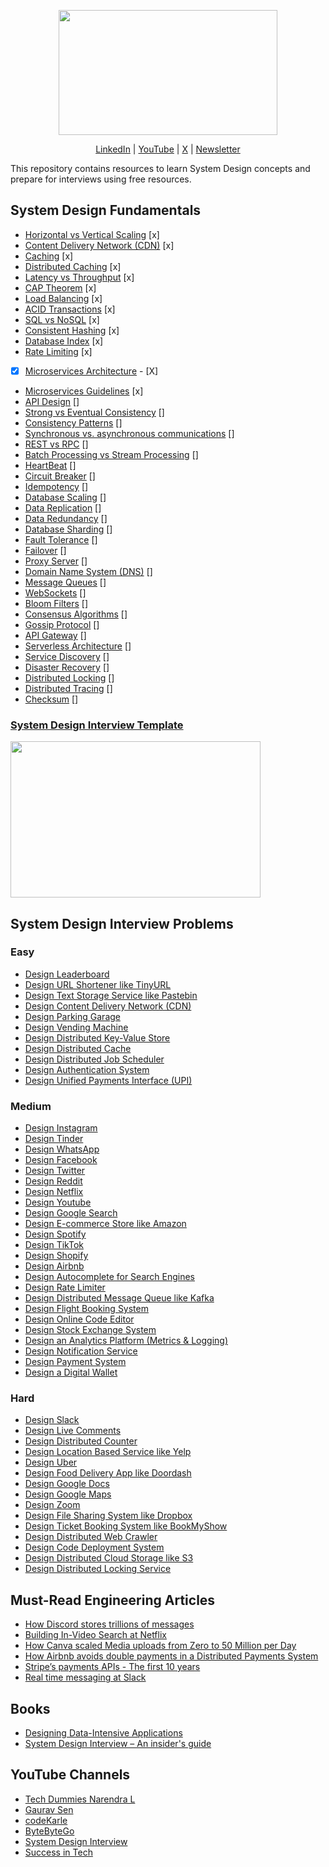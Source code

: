 <p align="center">
  <img src="diagrams/system-design-github-logo.png" width="350" height="200">
</p>
<p align="center">
  <a href="https://www.linkedin.com/in/ashishps1/">LinkedIn</a> | <a href="https://www.youtube.com/@ashishps_1/videos">YouTube</a> | <a href="https://twitter.com/ashishps_1">X</a> | <a href="https://newsletter.ashishps.com/">Newsletter</a>
</p>
This repository contains resources to learn System Design concepts and prepare for interviews using free resources.

## System Design Fundamentals

- [Horizontal vs Vertical Scaling](https://www.spiceworks.com/tech/cloud/articles/horizontal-vs-vertical-cloud-scaling/) [x]
- [Content Delivery Network (CDN)](https://www.cloudflare.com/learning/cdn/what-is-a-cdn/) [x]
- [Caching](https://medium.com/must-know-computer-science/system-design-caching-acbd1b02ca01) [x]
- [Distributed Caching](https://redis.com/glossary/distributed-caching/) [x]
- [Latency vs Throughput](https://aws.amazon.com/compare/the-difference-between-throughput-and-latency/) [x]
- [CAP Theorem](https://www.bmc.com/blogs/cap-theorem/) [x]
- [Load Balancing](https://aws.amazon.com/what-is/load-balancing/) [x]
- [ACID Transactions](https://redis.com/glossary/acid-transactions/) [x]
- [SQL vs NoSQL](https://www.integrate.io/blog/the-sql-vs-nosql-difference/) [x]
- [Consistent Hashing](https://arpitbhayani.me/blogs/consistent-hashing/) [x]
- [Database Index](https://www.progress.com/tutorials/odbc/using-indexes) [x]
- [Rate Limiting](https://www.imperva.com/learn/application-security/rate-limiting/) [x]
- [x] [Microservices Architecture](https://medium.com/hashmapinc/the-what-why-and-how-of-a-microservices-architecture-4179579423a9) - [X] 
- [Microservices Guidelines](https://newsletter.systemdesign.one/p/netflix-microservices) [x]
- [API Design](https://abdulrwahab.medium.com/api-architecture-best-practices-for-designing-rest-apis-bf907025f5f) []
- [Strong vs Eventual Consistency](https://hackernoon.com/eventual-vs-strong-consistency-in-distributed-databases-282fdad37cf7) []
- [Consistency Patterns](https://systemdesign.one/consistency-patterns/) []
- [Synchronous vs. asynchronous communications](https://www.techtarget.com/searchapparchitecture/tip/Synchronous-vs-asynchronous-communication-The-differences) []
- [REST vs RPC](https://aws.amazon.com/compare/the-difference-between-rpc-and-rest/) []
- [Batch Processing vs Stream Processing](https://atlan.com/batch-processing-vs-stream-processing/) []
- [HeartBeat](https://martinfowler.com/articles/patterns-of-distributed-systems/heartbeat.html) []
- [Circuit Breaker](https://medium.com/geekculture/design-patterns-for-microservices-circuit-breaker-pattern-276249ffab33) []
- [Idempotency](https://blog.dreamfactory.com/what-is-idempotency/) []
- [Database Scaling](https://thenewstack.io/techniques-for-scaling-applications-with-a-database/) []
- [Data Replication](https://redis.com/blog/what-is-data-replication/) []
- [Data Redundancy](https://www.egnyte.com/guides/governance/data-redundancy) []
- [Database Sharding](https://www.mongodb.com/features/database-sharding-explained#) []
- [Fault Tolerance](https://www.cockroachlabs.com/blog/what-is-fault-tolerance/) []
- [Failover](https://avinetworks.com/glossary/failover/) []
- [Proxy Server](https://www.fortinet.com/resources/cyberglossary/proxy-server) []
- [Domain Name System (DNS)](https://www.cloudflare.com/learning/dns/what-is-dns/) []
- [Message Queues](https://medium.com/must-know-computer-science/system-design-message-queues-245612428a22) []
- [WebSockets](https://www.pubnub.com/guides/websockets/) []
- [Bloom Filters](https://www.enjoyalgorithms.com/blog/bloom-filter) []
- [Consensus Algorithms](https://medium.com/@sourabhatta1819/consensus-in-distributed-system-ac79f8ba2b8c) []
- [Gossip Protocol](http://highscalability.com/blog/2023/7/16/gossip-protocol-explained.html) []
- [API Gateway](https://www.nginx.com/learn/api-gateway/) []
- [Serverless Architecture](https://www.datadoghq.com/knowledge-center/serverless-architecture/) []
- [Service Discovery](https://www.nginx.com/blog/service-discovery-in-a-microservices-architecture/) []
- [Disaster Recovery](https://cloud.google.com/learn/what-is-disaster-recovery) []
- [Distributed Locking](https://martin.kleppmann.com/2016/02/08/how-to-do-distributed-locking.html) []
- [Distributed Tracing](https://www.dynatrace.com/news/blog/what-is-distributed-tracing/) []
- [Checksum](https://www.lifewire.com/what-does-checksum-mean-2625825) []

### [System Design Interview Template](interview-template.md)
<img src="diagrams/interview-template.png" width="400" height="250">


## System Design Interview Problems
### Easy
- [Design Leaderboard](https://systemdesign.one/leaderboard-system-design/)
- [Design URL Shortener like TinyURL](https://www.youtube.com/watch?v=fMZMm_0ZhK4)
- [Design Text Storage Service like Pastebin](https://www.youtube.com/watch?v=josjRSBqEBI)
- [Design Content Delivery Network (CDN)](https://www.youtube.com/watch?v=8zX0rue2Hic)
- [Design Parking Garage](https://www.youtube.com/watch?v=NtMvNh0WFVM)
- [Design Vending Machine](https://www.youtube.com/watch?v=D0kDMUgo27c)
- [Design Distributed Key-Value Store](https://www.youtube.com/watch?v=rnZmdmlR-2M)
- [Design Distributed Cache](https://www.youtube.com/watch?v=iuqZvajTOyA)
- [Design Distributed Job Scheduler](https://towardsdatascience.com/ace-the-system-design-interview-job-scheduling-system-b25693817950)
- [Design Authentication System](https://www.youtube.com/watch?v=uj_4vxm9u90)
- [Design Unified Payments Interface (UPI)](https://www.youtube.com/watch?v=QpLy0_c_RXk)
### Medium
- [Design Instagram](https://www.youtube.com/watch?v=VJpfO6KdyWE)
- [Design Tinder](https://www.youtube.com/watch?v=tndzLznxq40)
- [Design WhatsApp](https://www.youtube.com/watch?v=vvhC64hQZMk)
- [Design Facebook](https://www.youtube.com/watch?v=9-hjBGxuiEs)
- [Design Twitter](https://www.youtube.com/watch?v=wYk0xPP_P_8)
- [Design Reddit](https://www.youtube.com/watch?v=KYExYE_9nIY)
- [Design Netflix](https://www.youtube.com/watch?v=psQzyFfsUGU)
- [Design Youtube](https://www.youtube.com/watch?v=jPKTo1iGQiE)
- [Design Google Search](https://www.youtube.com/watch?v=CeGtqouT8eA)
- [Design E-commerce Store like Amazon](https://www.youtube.com/watch?v=EpASu_1dUdE)
- [Design Spotify](https://www.youtube.com/watch?v=_K-eupuDVEc)
- [Design TikTok](https://www.youtube.com/watch?v=Z-0g_aJL5Fw)
- [Design Shopify](https://www.youtube.com/watch?v=lEL4F_0J3l8)
- [Design Airbnb](https://www.youtube.com/watch?v=YyOXt2MEkv4)
- [Design Autocomplete for Search Engines](https://www.youtube.com/watch?v=us0qySiUsGU)
- [Design Rate Limiter](https://www.youtube.com/watch?v=mhUQe4BKZXs)
- [Design Distributed Message Queue like Kafka](https://www.youtube.com/watch?v=iJLL-KPqBpM)
- [Design Flight Booking System](https://www.youtube.com/watch?v=qsGcfVGvFSs)
- [Design Online Code Editor](https://www.youtube.com/watch?v=07jkn4jUtso)
- [Design Stock Exchange System](https://www.youtube.com/watch?v=dUMWMZmMsVE)
- [Design an Analytics Platform (Metrics & Logging)](https://www.youtube.com/watch?v=kIcq1_pBQSY)
- [Design Notification Service](https://www.youtube.com/watch?v=CUwt9_l0DOg)
- [Design Payment System](https://www.youtube.com/watch?v=olfaBgJrUBI)
- [Design a Digital Wallet](https://www.youtube.com/watch?v=MCKdixWBnco)
### Hard
- [Design Slack](https://systemdesign.one/slack-architecture/)
- [Design Live Comments](https://systemdesign.one/live-comment-system-design/)
- [Design Distributed Counter](https://systemdesign.one/distributed-counter-system-design/)
- [Design Location Based Service like Yelp](https://www.youtube.com/watch?v=M4lR_Va97cQ)
- [Design Uber](https://www.youtube.com/watch?v=umWABit-wbk)
- [Design Food Delivery App like Doordash](https://www.youtube.com/watch?v=iRhSAR3ldTw)
- [Design Google Docs](https://www.youtube.com/watch?v=2auwirNBvGg)
- [Design Google Maps](https://www.youtube.com/watch?v=jk3yvVfNvds)
- [Design Zoom](https://www.youtube.com/watch?v=G32ThJakeHk)
- [Design File Sharing System like Dropbox](https://www.youtube.com/watch?v=U0xTu6E2CT8)
- [Design Ticket Booking System like BookMyShow](https://www.youtube.com/watch?v=lBAwJgoO3Ek)
- [Design Distributed Web Crawler](https://www.youtube.com/watch?v=BKZxZwUgL3Y)
- [Design Code Deployment System](https://www.youtube.com/watch?v=q0KGYwNbf-0)
- [Design Distributed Cloud Storage like S3](https://www.youtube.com/watch?v=UmWtcgC96X8)
- [Design Distributed Locking Service](https://www.youtube.com/watch?v=v7x75aN9liM)

## Must-Read Engineering Articles
- [How Discord stores trillions of messages](https://discord.com/blog/how-discord-stores-trillions-of-messages)
- [Building In-Video Search at Netflix](https://netflixtechblog.com/building-in-video-search-936766f0017c)
- [How Canva scaled Media uploads from Zero to 50 Million per Day](https://www.canva.dev/blog/engineering/from-zero-to-50-million-uploads-per-day-scaling-media-at-canva/)
- [How Airbnb avoids double payments in a Distributed Payments System](https://medium.com/airbnb-engineering/avoiding-double-payments-in-a-distributed-payments-system-2981f6b070bb)
- [Stripe’s payments APIs - The first 10 years](https://stripe.com/blog/payment-api-design)
- [Real time messaging at Slack](https://slack.engineering/real-time-messaging/)

## Books
- [Designing Data-Intensive Applications](https://www.amazon.com/Designing-Data-Intensive-Applications-Reliable-Maintainable/dp/B08VL1BLHB/)
- [System Design Interview – An insider's guide](https://www.amazon.com/System-Design-Interview-insiders-Second/dp/B08CMF2CQF/)

## YouTube Channels
- [Tech Dummies Narendra L](https://www.youtube.com/@TechDummiesNarendraL)
- [Gaurav Sen](https://www.youtube.com/@gkcs)
- [codeKarle](https://www.youtube.com/@codeKarle)
- [ByteByteGo](https://www.youtube.com/@ByteByteGo)
- [System Design Interview](https://www.youtube.com/@SystemDesignInterview)
- [Success in Tech](https://www.youtube.com/@SuccessinTech/videos)
